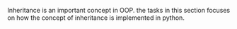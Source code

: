 Inheritance is an important concept in OOP. the tasks in this section
focuses on how the concept of inheritance is implemented in python.